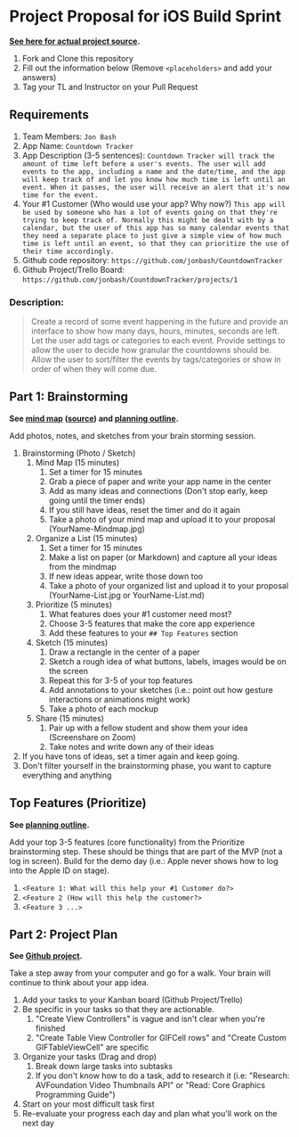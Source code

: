 # Project Proposal for iOS Build Sprint

**[See here for actual project source](https://github.com/jonbash/CountdownTracker).**

1. Fork and Clone this repository
2. Fill out the information below (Remove `<placeholders>` and add your answers)
3. Tag your TL and Instructor on your Pull Request

## Requirements

1. Team Members: `Jon Bash`
2. App Name: `Countdown Tracker`
3. App Description (3-5 sentences):
    `Countdown Tracker will track the amount of time left before a user's events. The user will add events to the app, including a name and the date/time, and the app will keep track of and let you know how much time is left until an event. When it passes, the user will receive an alert that it's now time for the event.`
4. Your #1 Customer (Who would use your app? Why now?)
    `This app will be used by someone who has a lot of events going on that they're trying to keep track of. Normally this might be dealt with by a calendar, but the user of this app has so many calendar events that they need a separate place to just give a simple view of how much time is left until an event, so that they can prioritize the use of their time accordingly.`
5. Github code repository: `https://github.com/jonbash/CountdownTracker`
6. Github Project/Trello Board: `https://github.com/jonbash/CountdownTracker/projects/1`

### Description:

> Create a record of some event happening in the future and provide an interface to show how many days, hours, minutes, seconds are left. Let the user add tags or categories to each event. Provide settings to allow the user to decide how granular the countdowns should be. Allow the user to sort/filter the events by tags/categories or show in order of when they will come due.

## Part 1: Brainstorming

**See [mind map](https://github.com/jonbash/ios-build-sprint-project-proposal/blob/master/Countdown-Tracker-mindmap.png) ([source](https://github.com/jonbash/ios-build-sprint-project-proposal/blob/master/Countdown-Tracker-mindmap.itmz)) and [planning outline](https://github.com/jonbash/ios-build-sprint-project-proposal/blob/master/Countdown-Tracker-planning.md).**

Add photos, notes, and sketches from your brain storming session. 

1. Brainstorming (Photo / Sketch)
    1. Mind Map (15 minutes)
        1. Set a timer for 15 minutes
        2. Grab a piece of paper and write your app name in the center
        3. Add as many ideas and connections (Don't stop early, keep going until the timer ends)
        4. If you still have ideas, reset the timer and do it again
        5. Take a photo of your mind map and upload it to your proposal (YourName-Mindmap.jpg)
    2. Organize a List (15 minutes)
        1. Set a timer for 15 minutes
        2. Make a list on paper (or Markdown) and capture all your ideas from the mindmap
        3. If new ideas appear, write those down too
        4. Take a photo of your organized list and upload it to your proposal (YourName-List.jpg or YourName-List.md)
    3. Prioritize (5 minutes)
        1. What features does your #1 customer need most?
        2. Choose 3-5 features that make the core app experience
        3. Add these features to your `## Top Features` section
    4. Sketch (15 minutes)
        1. Draw a rectangle in the center of a paper
        2. Sketch a rough idea of what buttons, labels, images would be on the screen
        3. Repeat this for 3-5 of your top features
        4. Add annotations to your sketches (i.e.: point out how gesture interactions or animations might work)
        5. Take a photo of each mockup
    5. Share (15 minutes)
        1. Pair up with a fellow student and show them your idea (Screenshare on Zoom)
        2. Take notes and write down any of their ideas
2. If you have tons of ideas, set a timer again and keep going.
3. Don't filter yourself in the brainstorming phase, you want to capture everything and anything

## Top Features (Prioritize)

**See [planning outline](https://github.com/jonbash/ios-build-sprint-project-proposal/blob/master/Countdown-Tracker-planning.md).**

Add your top 3-5 features (core functionality) from the Prioritize brainstorming step. These should be things that are part of the MVP (not a log in screen). Build for the demo day (i.e.: Apple never shows how to log into the Apple ID on stage).

1. `<Feature 1: What will this help your #1 Customer do?>`
2. `<Feature 2 (How will this help the customer?>`
3. `<Feature 3 ...>`

## Part 2: Project Plan

**See [Github project](https://github.com/jonbash/CountdownTracker/projects/1).**

Take a step away from your computer and go for a walk. Your brain will continue to think about your app idea.

1. Add your tasks to your Kanban board (Github Project/Trello)
2. Be specific in your tasks so that they are actionable.
    1. "Create View Controllers" is vague and isn't clear when you're finished
    2. "Create Table View Controller for GIFCell rows" and "Create Custom GIFTableViewCell" are specific
3. Organize your tasks (Drag and drop)
    1. Break down large tasks into subtasks
    2. If you don't know how to do a task, add to research it (i.e: "Research: AVFoundation Video Thumbnails API" or "Read: Core Graphics Programming Guide")
4. Start on your most difficult task first
5. Re-evaluate your progress each day and plan what you'll work on the next day
